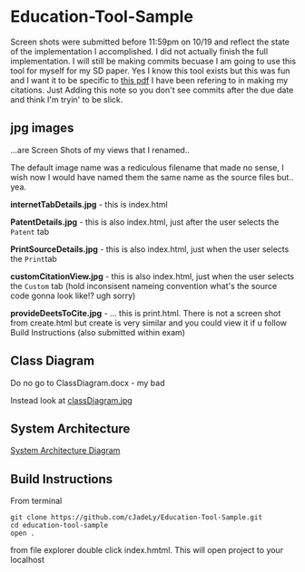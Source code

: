 # Education-Tool-Sample
Screen shots were submitted before 11:59pm on 10/19 and reflect the state of the implementation I accomplished. I did not actually finish the full implementation. I will still be making commits becuase I am going to use this tool for myself for my SD paper. Yes I know this tool exists but this was fun and I want it to be specific to [this pdf](https://ieee-dataport.org/sites/default/files/analysis/27/IEEE%20Citation%20Guidelines.pdf) I have been refering to in making my citations. Just Adding this note so you don't see commits after the due date and think I'm tryin' to be slick.

## jpg images 
...are Screen Shots of my views that I renamed..

The default image name was a rediculous filename that made no sense, I wish now I would have named them the same name as the source files but.. yea. 

**internetTabDetails.jpg** - this is index.html 

**PatentDetails.jpg** - this is also index.html, just after the user selects the `Patent` tab

**PrintSourceDetails.jpg** - this is also index.html, just when the user selects the `Print`tab

**customCitationView.jpg** - this is also index.html, just when the user selects the `Custom` tab (hold inconsisent nameing convention what's the source code gonna look like!? ugh sorry)

**provideDeetsToCite.jpg** - ... this is print.html. There is not a screen shot from create.html but create is very similar and you could view it if u follow Build Instructions (also submitted within exam)

## Class Diagram 
Do no go to ClassDiagram.docx - my bad

Instead look at [classDiagram.jpg](https://github.com/cJadeLy/Education-Tool-Sample/blob/master/classDiagram.jpg)

## System Architecture 
[System Architecture Diagram](https://github.com/cJadeLy/Education-Tool-Sample/blob/master/SysytemArchDiagram.jpg)


## Build Instructions
From terminal 
```
git clone https://github.com/cJadeLy/Education-Tool-Sample.git
cd education-tool-sample
open .
```
from file explorer double click index.hmtml. This will open project to your localhost
